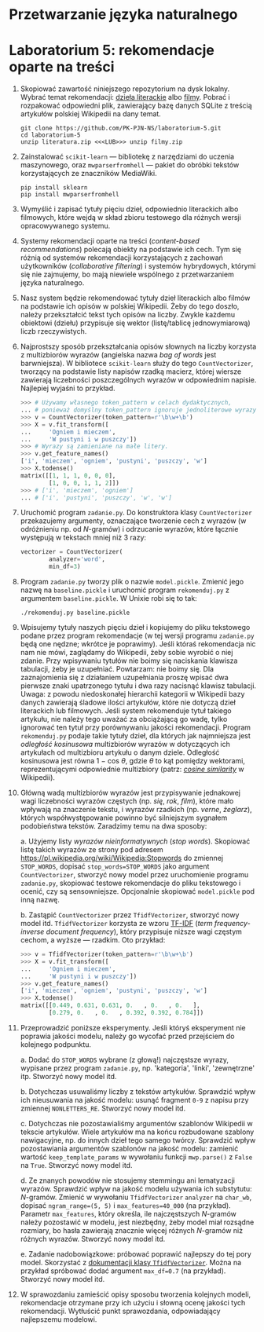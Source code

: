 # Przetwarzanie języka naturalnego
# Laboratorium 5: rekomendacje oparte na treści

1. Skopiować zawartość niniejszego repozytorium
na dysk lokalny. Wybrać temat rekomendacji:
[dzieła literackie](https://drive.google.com/open?id=1gTd7BCxM_C9aPAmvfVO9F3uCi875fBEL)
albo [filmy](https://drive.google.com/open?id=18amHXSBYJupR6drnVhjS8qYzf3VHVVlS).
Pobrać i rozpakować odpowiedni plik, zawierający
bazę danych SQLite z treścią artykułów polskiej
Wikipedii na dany temat.

    ```
    git clone https://github.com/PK-PJN-NS/laboratorium-5.git
    cd laboratorium-5
    unzip literatura.zip <<<LUB>>> unzip filmy.zip
    ```

2. Zainstalować `scikit-learn` — bibliotekę
z narzędziami do uczenia maszynowego,
oraz `mwparserfromhell` — pakiet do obróbki
tekstów korzystających ze znaczników MediaWiki.

    ```
    pip install sklearn
    pip install mwparserfromhell
    ```

3. Wymyślić i zapisać tytuły pięciu dzieł,
odpowiednio literackich albo filmowych,
które wejdą w skład zbioru testowego
dla różnych wersji opracowywanego systemu.

4. Systemy rekomendacji oparte na treści
(*content-based recommendations*)
polecają obiekty na podstawie ich cech.
Tym się różnią od systemów rekomendacji
korzystających z zachowań użytkowników
(*collaborative filtering*)
i systemów hybrydowych,
którymi się nie zajmujemy,
bo mają niewiele wspólnego
z przetwarzaniem języka naturalnego.

5. Nasz system będzie rekomendować
tytuły dzieł literackich albo filmów
na podstawie ich opisów w polskiej Wikipedii.
Żeby do tego doszło, należy przekształcić
tekst tych opisów na liczby.
Zwykle każdemu obiektowi (dziełu)
przypisuje się wektor (listę/tablicę jednowymiarową)
liczb rzeczywistych.

6. Najprostszy sposób przekształcania
opisów słownych na liczby
korzysta z multizbiorów wyrazów
(angielska nazwa *bag of words* jest barwniejsza).
W bibliotece `scikit-learn`
służy do tego `CountVectorizer`,
tworzący na podstawie listy napisów rzadką macierz,
której wiersze zawierają liczebności
poszczególnych wyrazów
w odpowiednim napisie.
Najlepiej wyjaśni to przykład.

    ```python
    >>> # Używamy własnego token_pattern w celach dydaktycznych,
    ... # ponieważ domyślny token_pattern ignoruje jednoliterowe wyrazy.
    >>> v = CountVectorizer(token_pattern=r'\b\w+\b')
    >>> X = v.fit_transform([
    ...     'Ogniem i mieczem',
    ...     'W pustyni i w puszczy'])
    >>> # Wyrazy są zamieniane na małe litery.
    >>> v.get_feature_names()
    ['i', 'mieczem', 'ogniem', 'pustyni', 'puszczy', 'w']
    >>> X.todense()
    matrix([[1, 1, 1, 0, 0, 0],
            [1, 0, 0, 1, 1, 2]])
    >>> # ['i', 'mieczem', 'ogniem']
    ... # ['i', 'pustyni', 'puszczy', 'w', 'w']
    ```

7. Uruchomić program `zadanie.py`.
Do konstruktora klasy `CountVectorizer`
przekazujemy argumenty,
oznaczające tworzenie cech z wyrazów
(w odróżnieniu np. od *N*-gramów)
i odrzucanie wyrazów, które łącznie
występują w tekstach mniej niż 3 razy:

    ```python
    vectorizer = CountVectorizer(
            analyzer='word',
            min_df=3)
    ```

8. Program `zadanie.py` tworzy plik
o nazwie `model.pickle`.
Zmienić jego nazwę na `baseline.pickle`
i uruchomić program `rekomenduj.py`
z argumentem `baseline.pickle`.
W Unixie robi się to tak:

    ```
    ./rekomenduj.py baseline.pickle
    ```

9. Wpisujemy tytuły naszych pięciu dzieł
i kopiujemy do pliku tekstowego
podane przez program rekomendacje
(w tej wersji programu `zadanie.py` będą one nędzne;
wkrótce je poprawimy).
Jeśli któraś rekomendacja nic nam nie mówi,
zaglądamy do Wikipedii,
żeby sobie wyrobić o niej zdanie.
Przy wpisywaniu tytułów
nie boimy się naciskania klawisza tabulacji,
żeby je uzupełniać.
Powtarzam: nie boimy się.
Dla zaznajomienia się z działaniem uzupełniania
proszę wpisać dwa pierwsze znaki upatrzonego tytułu
i dwa razy nacisnąć klawisz tabulacji.
Uwaga: z powodu niedoskonałej hierarchii kategorii
w Wikipedii bazy danych zawierają śladowe ilości artykułów,
które nie dotyczą dzieł literackich lub filmowych.
Jeśli system rekomenduje tytuł takiego artykułu,
nie należy tego uważać za obciążającą go wadę,
tylko ignorować ten tytuł
przy porównywaniu jakości rekomendacji.
Program `rekomenduj.py` podaje takie tytuły dzieł,
dla których jak najmniejsza jest *odległość kosinusowa*
multizbiorów wyrazów w dotyczących ich artykułach
od multizbioru artykułu o danym dziele.
Odległość kosinusowa jest równa 1 − cos *θ*,
gdzie *θ* to kąt pomiędzy wektorami,
reprezentującymi odpowiednie multizbiory
(patrz:
[*cosine similarity*](https://en.wikipedia.org/wiki/Cosine_similarity)
w Wikipedii).

10. Główną wadą multizbiorów wyrazów
jest przypisywanie jednakowej wagi
liczebności wyrazów częstych (np. *się*, *rok*, *film*),
które mało wpływają na znaczenie tekstu,
i wyrazów rzadkich (np. *verne*, *żeglarz*),
których współwystępowanie
powinno być silniejszym sygnałem
podobieństwa tekstów.
Zaradzimy temu na dwa sposoby:

    a. Użyjemy listy *wyrazów nieinformatywnych* (*stop words*).
    Skopiować listę takich wyrazów
    ze strony pod adresem https://pl.wikipedia.org/wiki/Wikipedia:Stopwords
    do zmiennej `STOP_WORDS`,
    dopisać `stop_words=STOP_WORDS`
    jako argument `CountVectorizer`,
    stworzyć nowy model przez uruchomienie
    programu `zadanie.py`,
    skopiować testowe rekomendacje do pliku tekstowego
    i ocenić, czy są sensowniejsze.
    Opcjonalnie skopiować `model.pickle` pod inną nazwę.

    b. Zastąpić `CountVectorizer` przez `TfidfVectorizer`,
    stworzyć nowy model itd.
    `TfidfVectorizer` korzysta ze wzoru
    [TF-IDF](https://pl.wikipedia.org/wiki/TFIDF)
    (*term frequency-inverse document frequency*),
    który przypisuje niższe wagi częstym cechom,
    a wyższe — rzadkim. Oto przykład:

    ```python
    >>> v = TfidfVectorizer(token_pattern=r'\b\w+\b')
    >>> X = v.fit_transform([
    ...     'Ogniem i mieczem',
    ...     'W pustyni i w puszczy'])
    >>> v.get_feature_names()
    ['i', 'mieczem', 'ogniem', 'pustyni', 'puszczy', 'w']
    >>> X.todense()
    matrix([[0.449, 0.631, 0.631, 0.   , 0.   , 0.   ],
            [0.279, 0.   , 0.   , 0.392, 0.392, 0.784]])
    ```

11. Przeprowadzić poniższe eksperymenty.
Jeśli któryś eksperyment nie poprawia jakości modelu,
należy go wycofać przed przejściem do kolejnego podpunktu.

    a. Dodać do `STOP_WORDS` wybrane (z głową!)
    najczęstsze wyrazy, wypisane przez program
    `zadanie.py`, np. 'kategoria', 'linki', 'zewnętrzne' itp.
    Stworzyć nowy model itd.

    b. Dotychczas usuwaliśmy liczby z tekstów artykułów.
    Sprawdzić wpływ ich nieusuwania na jakość modelu:
    usunąć fragment `0-9` z napisu przy zmiennej `NONLETTERS_RE`.
    Stworzyć nowy model itd.

    c. Dotychczas nie pozostawialiśmy argumentów
    szablonów Wikipedii w tekscie artykułów.
    Wiele artykułów ma na końcu rozbudowane
    szablony nawigacyjne, np. do innych dzieł
    tego samego twórcy.
    Sprawdzić wpływ pozostawiania argumentów szablonów
    na jakość modelu:
    zamienić wartość `keep_template_params`
    w wywołaniu funkcji `mwp.parse()`
    z `False` na `True`.
    Stworzyć nowy model itd.

    d. Ze znanych powodów nie stosujemy
    stemmingu ani lematyzacji wyrazów.
    Sprawdzić wpływ na jakość modelu
    używania ich substytutu: *N*-gramów.
    Zmienić w wywołaniu `TfidfVectorizer`
    `analyzer` na `char_wb`,
    dopisać `ngram_range=(5, 5)`
    i `max_features=40_000` (na przykład).
    Parametr `max_features`, który określa,
    ile najczęstszych *N*-gramów należy
    pozostawić w modelu, jest niezbędny,
    żeby model miał rozsądne rozmiary,
    bo hasła zawierają znacznie więcej
    różnych *N*-gramów niż różnych wyrazów.
    Stworzyć nowy model itd.

    e. Zadanie nadobowiązkowe:
    próbować poprawić najlepszy
    do tej pory model.
    Skorzystać z
    [dokumentacji klasy `TfidfVectorizer`](https://scikit-learn.org/stable/modules/generated/sklearn.feature_extraction.text.TfidfVectorizer.html#sklearn.feature_extraction.text.TfidfVectorizer).
    Można na przykład spróbować
    dodać argument `max_df=0.7` (na przykład).
    Stworzyć nowy model itd.

12. W sprawozdaniu zamieścić
opisy sposobu tworzenia kolejnych modeli,
rekomendacje otrzymane przy ich użyciu
i słowną ocenę jakości tych rekomendacji.
Wytłuścić punkt sprawozdania,
odpowiadający najlepszemu modelowi.
